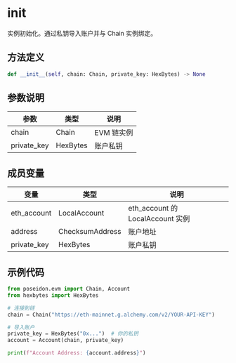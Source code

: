 # **init**

实例初始化。通过私钥导入账户并与 Chain 实例绑定。

## 方法定义

```python
def __init__(self, chain: Chain, private_key: HexBytes) -> None
```

## 参数说明

| 参数        | 类型     | 说明       |
| ----------- | -------- | ---------- |
| chain       | Chain    | EVM 链实例 |
| private_key | HexBytes | 账户私钥   |

## 成员变量

| 变量        | 类型            | 说明                             |
| ----------- | --------------- | -------------------------------- |
| eth_account | LocalAccount    | eth_account 的 LocalAccount 实例 |
| address     | ChecksumAddress | 账户地址                         |
| private_key | HexBytes        | 账户私钥                         |

## 示例代码

```python
from poseidon.evm import Chain, Account
from hexbytes import HexBytes

# 连接到链
chain = Chain("https://eth-mainnet.g.alchemy.com/v2/YOUR-API-KEY")

# 导入账户
private_key = HexBytes("0x...")  # 你的私钥
account = Account(chain, private_key)

print(f"Account Address: {account.address}")
```
